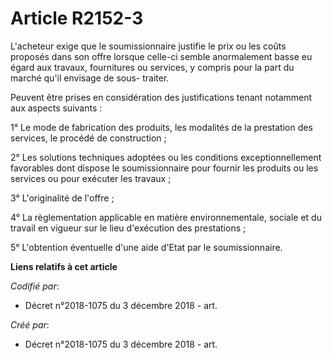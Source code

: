 # Article R2152-3

L'acheteur exige que le soumissionnaire justifie le prix ou les coûts proposés dans son offre lorsque celle-ci semble
anormalement basse eu égard aux travaux, fournitures ou services, y compris pour la part du marché qu'il envisage de sous-
traiter.

Peuvent être prises en considération des justifications tenant notamment aux aspects suivants :

1° Le mode de fabrication des produits, les modalités de la prestation des services, le procédé de construction ;

2° Les solutions techniques adoptées ou les conditions exceptionnellement favorables dont dispose le soumissionnaire pour
fournir les produits ou les services ou pour exécuter les travaux ;

3° L'originalité de l'offre ;

4° La règlementation applicable en matière environnementale, sociale et du travail en vigueur sur le lieu d'exécution des
prestations ;

5° L'obtention éventuelle d'une aide d'Etat par le soumissionnaire.

**Liens relatifs à cet article**

_Codifié par_:

  - Décret n°2018-1075 du 3 décembre 2018 - art.

_Créé par_:

  - Décret n°2018-1075 du 3 décembre 2018 - art.
